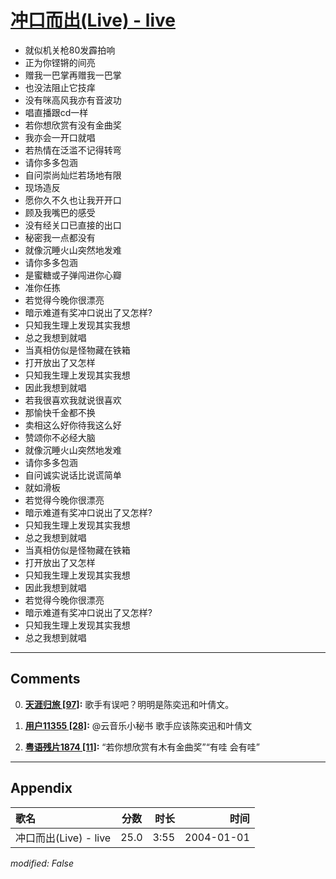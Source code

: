 # [冲口而出(Live) - live](https://music.163.com/song?id=66564)

* 就似机关枪80发霹拍响
* 正为你铿锵的间亮
* 赠我一巴掌再赠我一巴掌
* 也没法阻止它技痒
* 没有咪高风我亦有音波功
* 唱直播跟cd一样
* 若你想欣赏有没有金曲奖
* 我亦会一开口就唱
* 若热情在泛滥不记得转弯
* 请你多多包涵
* 自问崇尚灿烂若场地有限
* 现场造反
* 愿你久不久也让我开开口
* 顾及我嘴巴的感受
* 没有经关口已直接的出口
* 秘密我一点都没有
* 就像沉睡火山突然地发难
* 请你多多包涵
* 是蜜糖或子弹闯进你心瓣
* 准你任拣
* 若觉得今晚你很漂亮
* 暗示难道有奖冲口说出了又怎样?
* 只知我生理上发现其实我想
* 总之我想到就唱
* 当真相仿似是怪物藏在铁箱
* 打开放出了又怎样
* 只知我生理上发现其实我想
* 因此我想到就唱
* 若我很喜欢我就说很喜欢
* 那愉快千金都不换
* 卖相这么好你待我这么好
* 赞颂你不必经大脑
* 就像沉睡火山突然地发难
* 请你多多包涵
* 自问诚实说话比说谎简单
* 就如滑板
* 若觉得今晚你很漂亮
* 暗示难道有奖冲口说出了又怎样?
* 只知我生理上发现其实我想
* 总之我想到就唱
* 当真相仿似是怪物藏在铁箱
* 打开放出了又怎样
* 只知我生理上发现其实我想
* 因此我想到就唱
* 若觉得今晚你很漂亮
* 暗示难道有奖冲口说出了又怎样?
* 只知我生理上发现其实我想
* 总之我想到就唱


---

## Comments
0. **[天涯归旅 \[97\]](https://music.163.com/#/user/home?id=10131449):** 歌手有误吧？明明是陈奕迅和叶倩文。

1. **[用户11355 \[28\]](https://music.163.com/#/user/home?id=1082749):** @云音乐小秘书 歌手应该陈奕迅和叶倩文

2. **[粤语残片1874 \[11\]](https://music.163.com/#/user/home?id=93846532):** “若你想欣赏有木有金曲奖”“有哇 会有哇”



---

## Appendix

|歌名|分数|时长|时间|
|:---|:---:|---:|---:|
|冲口而出(Live) - live|25.0|3:55|2004-01-01

*modified: False*